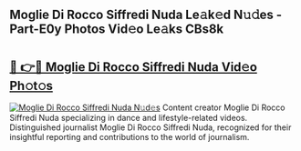 ## Moglie Di Rocco Siffredi Nuda Le𝚊k𝚎d N𝚞𝚍es - Part-E0y Photos Vid𝚎o Le𝚊ks CBs8k

# <h2><a href="http://fbbxzd.evod.top/?m=Moglie+Di+Rocco+Siffredi+Nuda">🔗 👉🔴 Moglie Di Rocco Siffredi Nuda Vid𝚎o Ph𝚘t𝚘s</a></h2>

[![Moglie Di Rocco Siffredi Nuda N𝚞d𝚎s](https://i.imgur.com/8V9OHl7.gif)](http://fbbxzd.evod.top/?m=Moglie+Di+Rocco+Siffredi+Nuda)
Content creator Moglie Di Rocco Siffredi Nuda specializing in dance and lifestyle-related videos. Distinguished journalist Moglie Di Rocco Siffredi Nuda, recognized for their insightful reporting and contributions to the world of journalism. 
